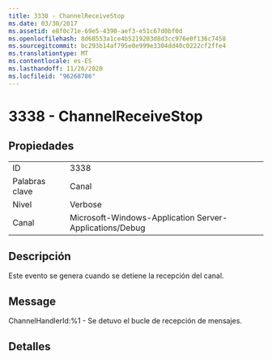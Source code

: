 ```yaml
---
title: 3338 - ChannelReceiveStop
ms.date: 03/30/2017
ms.assetid: e8f0c71e-69e5-4390-aef3-e51c67d0bf0d
ms.openlocfilehash: 8d68553a1ce4b5219203d8d3cc976e0f136c7458
ms.sourcegitcommit: bc293b14af795e0e999e3304dd40c0222cf2ffe4
ms.translationtype: MT
ms.contentlocale: es-ES
ms.lasthandoff: 11/26/2020
ms.locfileid: "96268786"
---
```

# <a name="3338---channelreceivestop"></a>3338 - ChannelReceiveStop

## <a name="properties"></a>Propiedades  
  
|||  
|-|-|  
|ID|3338|  
|Palabras clave|Canal|  
|Nivel|Verbose|  
|Canal|Microsoft-Windows-Application Server-Applications/Debug|  
  
## <a name="description"></a>Descripción  

 Este evento se genera cuando se detiene la recepción del canal.  
  
## <a name="message"></a>Message  

 ChannelHandlerId:%1 - Se detuvo el bucle de recepción de mensajes.  
  
## <a name="details"></a>Detalles
